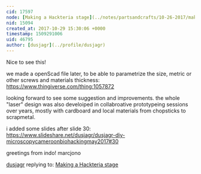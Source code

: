 ```yaml
---
cid: 17597
node: [Making a Hackteria stage](../notes/partsandcrafts/10-26-2017/making-a-hackteria-microscope)
nid: 15094
created_at: 2017-10-29 15:30:06 +0000
timestamp: 1509291006
uid: 46795
author: [dusjagr](../profile/dusjagr)
---
```


Nice to see this!

we made a openScad file later, to be able to parametrize the size, metric or other screws and materials thickness:
https://www.thingiverse.com/thing:1057872

looking forward to see some suggestion and improvements.
the whole "laser" design was also develoiped in collabroative prototypeing sessions over years, mostly with cardboard and local materials from chopsticks to scrapmetal.

i added some slides after slide 30:
https://www.slideshare.net/dusjagr/dusjagr-diy-microscopycameroonbiohackingmay2017#30

greetings from indo!
marcjono

[dusjagr](../profile/dusjagr) replying to: [Making a Hackteria stage](../notes/partsandcrafts/10-26-2017/making-a-hackteria-microscope)

